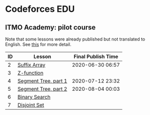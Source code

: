 # Codeforces EDU

## ITMO Academy: pilot course

Note that some lessons were already published but not translated to English. See [this](https://codeforces.com/edu/course/2?locale=ru) for more detail.

|ID|Lesson|Final Publish Time|
|---|---|---|
|2|[Suffix Array](https://codeforces.com/blog/entry/79530)|2020-06-30 06:57|
|3|[Z-function](https://codeforces.com/edu/course/2/lesson/3/1/practice)||
|4|[Segment Tree, part 1](https://codeforces.com/blog/entry/80031)|2020-07-12 23:32|
|5|[Segment Tree, part 2](https://codeforces.com/blog/entry/80985)|2020-08-04 00:03|
|6|[Binary Search](https://codeforces.com/edu/course/2/lesson/6/1/practice)||
|7|[Disjoint Set](https://codeforces.com/edu/course/2/lesson/7/1/practice)||
